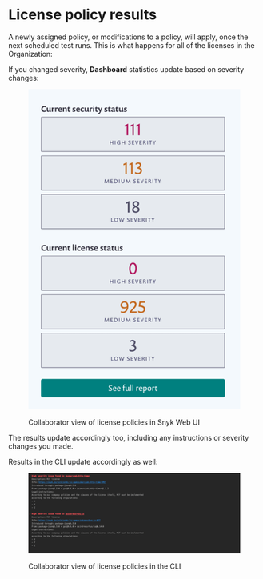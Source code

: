 # License policy results

A newly assigned policy, or modifications to a policy, will apply, once the next scheduled test runs. This is what happens for all of the licenses in the Organization:

If you changed severity, **Dashboard** statistics update based on severity changes:

<div align="left">

<figure><img src="../../../.gitbook/assets/mceclip0-2-.png" alt="Collaborator view of license policies in Snyk Web UI."><figcaption><p>Collaborator view of license policies in Snyk Web UI</p></figcaption></figure>

</div>

The results update accordingly too, including any instructions or severity changes you made.

Results in the CLI update accordingly as well:

<div align="left">

<figure><img src="../../../.gitbook/assets/mceclip1.png" alt="Collaborator view of license policies in the CLI."><figcaption><p>Collaborator view of license policies in the CLI</p></figcaption></figure>

</div>
